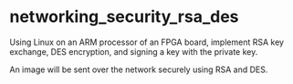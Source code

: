 # networking_security_rsa_des

Using Linux on an ARM processor of an FPGA board, implement RSA key exchange, DES encryption, and signing a key with the private key.

An image will be sent over the network securely using RSA and DES.
